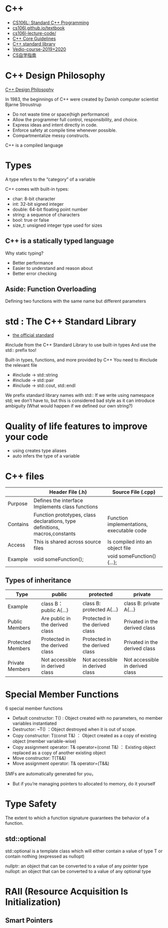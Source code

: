 # C++
- [CS106L: Standard C++ Programming](http://web.stanford.edu/class/cs106l/)
- [cs106l.github.io/textbook](https://cs106l.github.io/textbook/)
- [cs106l-lecture-code/](https://github.com/cs106l/cs106l-lecture-code/tree/main/lecture02)
- [C++ Core Guidelines](https://isocpp.github.io/CppCoreGuidelines/CppCoreGuidelines)
- [C++ standard library](https://en.cppreference.com/w/cpp/standard_library)
- [Vedio-course-2019+2020](https://www.bilibili.com/video/BV1Fz421q7oh?spm_id_from=333.788.videopod.sections&vd_source=b3d4057adb36b9b243dc8d7a6fc41295)
- [CS自学指南](https://csdiy.wiki/%E7%BC%96%E7%A8%8B%E5%85%A5%E9%97%A8/cpp/CS106L/)

# C++ Design Philosophy

[C++ Design Philosophy](https://isocpp.github.io/CppCoreGuidelines/CppCoreGuidelines#S-philosophy)

In 1983, the beginnings of C++ were created by Danish computer scientist Bjarne Stroustrup

- Do not waste time or space(high performance)
- Allow the programmer full control, responsibility, and choice.
- Express ideas and intent directly in code.
- Enforce safety at compile time whenever possible.
- Compartmentalize messy constructs.

C++ is a compiled language


# Types

A type refers to the “category” of a variable

C++ comes with built-in types:
- char: 8-bit character
- int: 32-bit signed integer
- double: 64-bit floating point number
- string: a sequence of characters
- bool: true or false
- size_t: unsigned integer type used for sizes

## C++ is a statically typed language

Why static typing?

- Better performance
- Easier to understand and reason about
- Better error checking


## Aside: Function Overloading

Defining two functions with the same name but different parameters

# std : The C++ Standard Library

- [the official standard](https://en.cppreference.com/w/)

#include from the C++ Standard Library to use built-in types
And use the std:: prefix too!




Built-in types, functions, and more provided by C++
You need to #include the relevant file
- #include <string> → std::string
- #include <utility> → std::pair
- #include <iostream> → std::cout, std::endl
  
We prefix standard library names with std::
If we write using namespace std; we don’t have to, but this is considered bad style as it can introduce ambiguity
(What would happen if we defined our own string?)

# Quality of life features to improve your code

- using creates type aliases
- auto infers the type of a variable


# C++ files

|        | Header File (.h) | Source File (.cpp)|
| ------ | --------------- | ------------------|
| Purpose | Defines the interface Implements class functions |
| Contains | Function prototypes, class  declarations, type definitions,  macros,constants | Function implementations, executable code|
| Access  | This is shared across source files | Is compiled into an object file|
| Example  | void someFunction();  |void someFunction(){...};|

## Types of inheritance

| Type  | public  | protected | private |
| ----- | ------- | --------- | ------- |
|Example | class B： public A{...} | class B: protected A{...} |  class B: private A{...} | 
|Public Members | Are public in the derived class | Protected in the derived class | Privated in the derived class |
|Protected Members | Protected in the derived class | Protected in the derived class | Privated in the derived class |
|Private Members |  Not accessible in derived class |Not accessible in derived class | Not accessible in derived class |


# Special Member Functions

6 special member functions

- Default constructor: T() : Object created with no parameters, no member variables instantiated
- Destructor: ~T() ：Object destroyed when it is out of scope.
- Copy constructor: T(const T&) ： Object created as a copy of existing object (member variable-wise)
- Copy assignment operator: T& operator=(const T&) ：  Existing object replaced as a copy of another existing object
- Move constructor: T(T&&)
- Move assignment operator: T& operator=(T&&)

SMFs are automatically generated for you，
-  But if you’re managing pointers to allocated to memory, do it yourself



# Type Safety

The extent to which a function signature guarantees the behavior of a function.

## std::optional

std::optional is a template class which will either contain a value of type T or contain nothing (expressed as nullopt)

nullptr: an object that can be converted to a value of any pointer type
nullopt: an object that can be converted to a value of any optional type


# RAII (Resource Acquisition Is Initialization)

## Smart Pointers